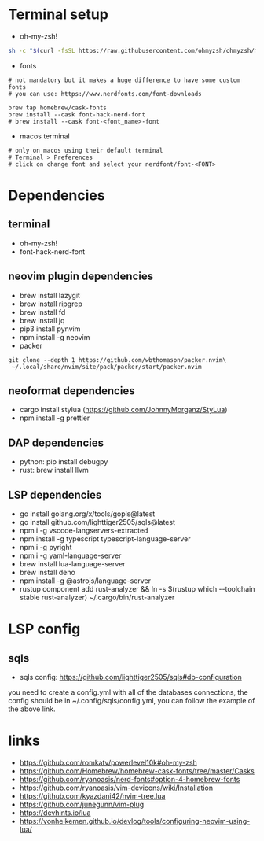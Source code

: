 # Terminal setup

- oh-my-zsh!

```bash
sh -c "$(curl -fsSL https://raw.githubusercontent.com/ohmyzsh/ohmyzsh/master/tools/install.sh)"
```

- fonts

```
# not mandatory but it makes a huge difference to have some custom fonts
# you can use: https://www.nerdfonts.com/font-downloads

brew tap homebrew/cask-fonts
brew install --cask font-hack-nerd-font
# brew install --cask font-<font_name>-font
```

- macos terminal

```
# only on macos using their default terminal
# Terminal > Preferences
# click on change font and select your nerdfont/font-<FONT>
```

# Dependencies

## terminal

- oh-my-zsh!
- font-hack-nerd-font

## neovim plugin dependencies

- brew install lazygit
- brew install ripgrep
- brew install fd
- brew install jq
- pip3 install pynvim
- npm install -g neovim
- packer

```
git clone --depth 1 https://github.com/wbthomason/packer.nvim\
 ~/.local/share/nvim/site/pack/packer/start/packer.nvim
```

## neoformat dependencies

- cargo install stylua (https://github.com/JohnnyMorganz/StyLua)
- npm install -g prettier

## DAP dependencies

- python: pip install debugpy
- rust: brew install llvm

## LSP dependencies

- go install golang.org/x/tools/gopls@latest
- go install github.com/lighttiger2505/sqls@latest
- npm i -g vscode-langservers-extracted
- npm install -g typescript typescript-language-server
- npm i -g pyright
- npm i -g yaml-language-server
- brew install lua-language-server
- brew install deno
- npm install -g @astrojs/language-server
- rustup component add rust-analyzer && ln -s $(rustup which --toolchain stable
  rust-analyzer) ~/.cargo/bin/rust-analyzer

# LSP config

## sqls

- sqls config: https://github.com/lighttiger2505/sqls#db-configuration

you need to create a config.yml with all of the databases connections, the
config should be in ~/.config/sqls/config.yml, you can follow the example of the
above link.

# links

- https://github.com/romkatv/powerlevel10k#oh-my-zsh
- https://github.com/Homebrew/homebrew-cask-fonts/tree/master/Casks
- https://github.com/ryanoasis/nerd-fonts#option-4-homebrew-fonts
- https://github.com/ryanoasis/vim-devicons/wiki/Installation
- https://github.com/kyazdani42/nvim-tree.lua
- https://github.com/junegunn/vim-plug
- https://devhints.io/lua
- https://vonheikemen.github.io/devlog/tools/configuring-neovim-using-lua/
